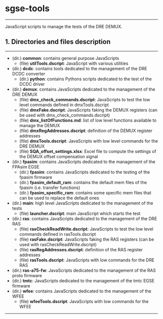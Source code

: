 # sgse-tools

---

JavaScript scripts to manage the tests of the DRE DEMUX.

## 1. Directories and files description

---

  - (dir.) **common**: contains general purpose JavaScripts
    + (file) **utilTools.dscript**: JavaScript with various utilities
  - (dir.) **dcdc**: contains tools dedicated to the management of the DRE DCDC converter
    + (dir.) **python**: contains Pythons scripts dedicated to the test of the DCDC driver
  - (dir.) **demux**: contains JavaScripts dedicated to the management of the DRE DEMUX
    + (file) **dmx_check_commands.dscript**: JavaScripts to test the low level commands defined in dmxTools.dscript
    + (file) **dmxFake.dscript**: JavaScripts faking the DEMUX registers (can be used with dmx_check_commands.dscript)
    + (file) **dmx_listOfFunctions.md**: list of low level functions available to manage the DEMUX
    + (file) **dmxRegAddresses.dscript**: definition of the DEMUX register addresses
    + (file) **dmxTools.dscript**: JavaScripts with low level commands for the DRE DEMUX
    + (file) **SQA_offset_settings.xlsx**: Excel file to compute the settings of the DEMUX offset compensation signal
  - (dir.) **fpasim**: contains JavaScripts dedicated to the management of the FPAsim EGSE
    + (dir.) **fpasim**: contains JavaScripts dedicated to the testing of the fpasim firmware
    + (dir.) **fpasim_default_ram**: contains the default mem files of the fpasim (i.e. transfer functions)
    + (dir.) **fpasim_specific_ram**: contains some specific mem files that can be used to replace the default ones
  - (dir.) **main**: high level JavaScripts dedicated to the management of the tests
    + (file) **launcher.dscript**: main JavaScript which starts the test
  - (dir.) **ras**: contains JavaScripts dedicated to the management of the DRE RAS
    + (file) **rasCheckReadWrite.dscript**: JavaScripts to test the low level commands defined in rasTools.dscript
    + (file) **rasFake.dscript**: JavaScripts faking the RAS registers (can be used with rasCheckReadWrite.dscript)
    + (file) **rasRegAddresses.dscript**: definition of the RAS register addresses
    + (file) **rasTools.dscript**: JavaScripts with low commands for the DRE RAS
  - (dir.) **ras-a75-fw**: JavaScripts dedicated to the management of the RAS proto firmware
  - (dir.) **tmtc**: JavaScripts dedicated to the management of the tmtc EGSE firmware
  - (dir.) **wfee**: contains JavaScripts dedicated to the management of the WFEE
    + (file) **wfeeTools.dscript**: JavaScripts with low commands for the WFEE

---
